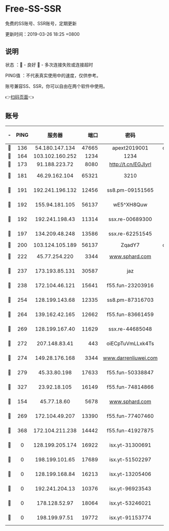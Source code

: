 # Free-SS-SSR

免费的SS账号、SSR账号，定期更新

更新时间：2019-03-26 18:25 +0800

## 说明

状态     ：🙂 - 良好 🙁 - 多次连接失败或连接超时

PING值   ：不代表真实使用中的速度，仅供参考。

账号兼容SS、SSR，你可以自由在两个软件中使用。

👉[扫码页面](https://liesauer.github.io/Free-SS-SSR/)👈

## 账号

|-|PING|服务器|端口|密码|加密方式|区域|
|:----:|:----:|:-----:|-----:|:----:|:----:|:----:|
|🙂|136|54.180.147.134|47665|apext2019001|chacha20|KR|
|🙂|164|103.102.160.252|1234|1234|rc4-md5|JP|
|🙂|173|91.188.223.72|8080|http://t.cn/EGJIyrl|rc4-md5|RU|
|🙂|181|46.29.162.104|65321|3210|aes-256-ctr|RU|
|🙂|191|192.241.196.132|12456|ss8.pm-09151565|aes-256-cfb|US|
|🙂|192|155.94.181.105|56137|wE5^XH8Quw|aes-256-cfb|US|
|🙂|192|192.241.198.43|11314|ssx.re-00689300|aes-256-cfb|US|
|🙂|197|134.209.48.248|13586|ssx.re-62251545|aes-256-cfb|US|
|🙂|200|103.124.105.189|56137|ZqadY7|chacha20|US|
|🙂|222|45.77.254.220|3344|www.sphard.com|aes-256-cfb|SG|
|🙂|237|173.193.85.131|30587|jaz|aes-256-cfb|US|
|🙂|238|172.104.46.121|15641|f55.fun-23203916|aes-256-cfb|SG|
|🙂|254|128.199.143.68|12335|ss8.pm-87316703|aes-256-cfb|SG|
|🙂|264|139.162.42.165|12662|f55.fun-83661459|aes-256-cfb|SG|
|🙂|269|128.199.167.40|11629|ssx.re-44685048|aes-256-cfb|SG|
|🙂|272|207.148.83.41|443|oiECpTuVmLLxk4Ts|aes-256-cfb|AU|
|🙂|274|149.28.176.168|3344|www.darrenliuwei.com|aes-256-cfb|AU|
|🙂|279|45.33.80.198|17633|f55.fun-50338847|aes-256-cfb|US|
|🙂|327|23.92.18.105|16149|f55.fun-74814866|aes-256-cfb|US|
|🙂|154|45.77.18.60|5678|www.sphard.com|aes-256-cfb|JP|
|🙂|269|172.104.49.207|13390|f55.fun-77407460|aes-256-cfb|SG|
|🙂|368|172.104.211.238|14442|f55.fun-41927875|aes-256-cfb|US|
|🙁|0|128.199.205.174|16922|isx.yt-31300691|aes-256-cfb|SG|
|🙁|0|198.199.101.65|17689|isx.yt-51502297|aes-256-cfb|US|
|🙁|0|128.199.168.84|16213|isx.yt-13205406|aes-256-cfb|SG|
|🙁|0|192.241.204.13|10376|isx.yt-96923543|aes-256-cfb|US|
|🙁|0|178.128.52.97|18064|isx.yt-53246021|aes-256-cfb|SG|
|🙁|0|198.199.97.51|19772|isx.yt-91153774|aes-256-cfb|US|
